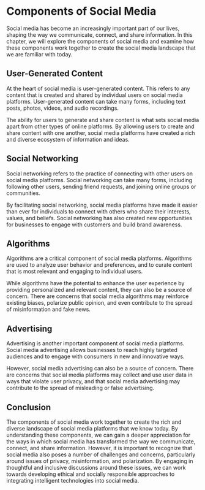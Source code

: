 Components of Social Media
=============================================================

Social media has become an increasingly important part of our lives, shaping the way we communicate, connect, and share information. In this chapter, we will explore the components of social media and examine how these components work together to create the social media landscape that we are familiar with today.

User-Generated Content
----------------------

At the heart of social media is user-generated content. This refers to any content that is created and shared by individual users on social media platforms. User-generated content can take many forms, including text posts, photos, videos, and audio recordings.

The ability for users to generate and share content is what sets social media apart from other types of online platforms. By allowing users to create and share content with one another, social media platforms have created a rich and diverse ecosystem of information and ideas.

Social Networking
-----------------

Social networking refers to the practice of connecting with other users on social media platforms. Social networking can take many forms, including following other users, sending friend requests, and joining online groups or communities.

By facilitating social networking, social media platforms have made it easier than ever for individuals to connect with others who share their interests, values, and beliefs. Social networking has also created new opportunities for businesses to engage with customers and build brand awareness.

Algorithms
----------

Algorithms are a critical component of social media platforms. Algorithms are used to analyze user behavior and preferences, and to curate content that is most relevant and engaging to individual users.

While algorithms have the potential to enhance the user experience by providing personalized and relevant content, they can also be a source of concern. There are concerns that social media algorithms may reinforce existing biases, polarize public opinion, and even contribute to the spread of misinformation and fake news.

Advertising
-----------

Advertising is another important component of social media platforms. Social media advertising allows businesses to reach highly targeted audiences and to engage with consumers in new and innovative ways.

However, social media advertising can also be a source of concern. There are concerns that social media platforms may collect and use user data in ways that violate user privacy, and that social media advertising may contribute to the spread of misleading or false advertising.

Conclusion
----------

The components of social media work together to create the rich and diverse landscape of social media platforms that we know today. By understanding these components, we can gain a deeper appreciation for the ways in which social media has transformed the way we communicate, connect, and share information. However, it is important to recognize that social media also poses a number of challenges and concerns, particularly around issues of privacy, misinformation, and polarization. By engaging in thoughtful and inclusive discussions around these issues, we can work towards developing ethical and socially responsible approaches to integrating intelligent technologies into social media.
